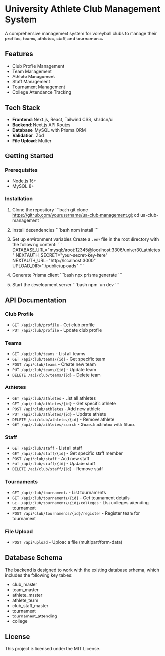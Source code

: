 # University Athlete Club Management System

A comprehensive management system for volleyball clubs to manage their profiles, teams, athletes, staff, and tournaments.

## Features

- Club Profile Management
- Team Management
- Athlete Management
- Staff Management
- Tournament Management
- College Attendance Tracking

## Tech Stack

- **Frontend**: Next.js, React, Tailwind CSS, shadcn/ui
- **Backend**: Next.js API Routes
- **Database**: MySQL with Prisma ORM
- **Validation**: Zod
- **File Upload**: Multer

## Getting Started

### Prerequisites

- Node.js 16+
- MySQL 8+

### Installation

1. Clone the repository
   \`\`\`bash
   git clone https://github.com/yourusername/ua-club-management.git
   cd ua-club-management
   \`\`\`

2. Install dependencies
   \`\`\`bash
   npm install
   \`\`\`

3. Set up environment variables
   Create a `.env` file in the root directory with the following content:
   \`\`\`
   DATABASE_URL="mysql://root:12345@localhost:3306/univer30_athletes"
   NEXTAUTH_SECRET="your-secret-key-here"
   NEXTAUTH_URL="http://localhost:3000"
   UPLOAD_DIR="./public/uploads"
   \`\`\`

4. Generate Prisma client
   \`\`\`bash
   npx prisma generate
   \`\`\`

5. Start the development server
   \`\`\`bash
   npm run dev
   \`\`\`

## API Documentation

### Club Profile

- `GET /api/club/profile` - Get club profile
- `PUT /api/club/profile` - Update club profile

### Teams

- `GET /api/club/teams` - List all teams
- `GET /api/club/teams/{id}` - Get specific team
- `POST /api/club/teams` - Create new team
- `PUT /api/club/teams/{id}` - Update team
- `DELETE /api/club/teams/{id}` - Delete team

### Athletes

- `GET /api/club/athletes` - List all athletes
- `GET /api/club/athletes/{id}` - Get specific athlete
- `POST /api/club/athletes` - Add new athlete
- `PUT /api/club/athletes/{id}` - Update athlete
- `DELETE /api/club/athletes/{id}` - Remove athlete
- `GET /api/club/athletes/search` - Search athletes with filters

### Staff

- `GET /api/club/staff` - List all staff
- `GET /api/club/staff/{id}` - Get specific staff member
- `POST /api/club/staff` - Add new staff
- `PUT /api/club/staff/{id}` - Update staff
- `DELETE /api/club/staff/{id}` - Remove staff

### Tournaments

- `GET /api/club/tournaments` - List tournaments
- `GET /api/club/tournaments/{id}` - Get tournament details
- `GET /api/club/tournaments/{id}/colleges` - List colleges attending tournament
- `POST /api/club/tournaments/{id}/register` - Register team for tournament

### File Upload

- `POST /api/upload` - Upload a file (multipart/form-data)

## Database Schema

The backend is designed to work with the existing database schema, which includes the following key tables:

- club_master
- team_master
- athlete_master
- athlete_team
- club_staff_master
- tournament
- tournament_attending
- college

## License

This project is licensed under the MIT License.
